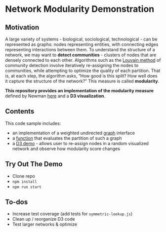 # Network Modularity Demonstration

## Motivation
A large variety of systems - biological, sociological, technological - can be represented as graphs: nodes representing entities, with connecting edges representing interactions between them. To understand the structure of a network, we may want to **detect communities** - clusters of nodes that are densely connected to each other. Algorithms such as the [Louvain method]('https://arxiv.org/pdf/0803.0476.pdf') of community detection involve iteratively re-assigning the nodes to communities, while attempting to optimize the quality of each partition. That is, at each step, the algorithm asks, “How good is this split? How well does it capture the structure of the network?” This measure is called **modularity**.

**This repository provides an implementation of the modularity measure** defined by Newman
[here]('https://arxiv.org/pdf/1606.02319.pdf') and a **D3 visualization**.

## Contents
This code sample includes:
* an implementation of a weighted undirected [graph](src/graph.js) interface
* a [function](src/modularity.js) that evaluates the partition of such a graph
* a [D3 demo](viz/) - allows user to re-assign nodes in a random visualized network and observe how modularity score changes

## Try Out The Demo
* Clone repo
* `npm install`
* `npm run start`

## To-dos
* Increase test coverage (add tests for `symmetric-lookup.js`)
* Clean up / reorganize D3 code
* Test larger networks & optimize
